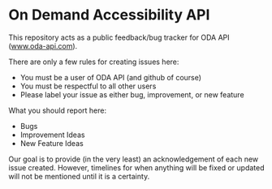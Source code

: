 # On Demand Accessibility API
This repository acts as a public feedback/bug tracker for ODA API (www.oda-api.com).

There are only a few rules for creating issues here:
- You must be a user of ODA API (and github of course)
- You must be respectful to all other users
- Please label your issue as either bug, improvement, or new feature

What you should report here:
- Bugs
- Improvement Ideas
- New Feature Ideas

Our goal is to provide (in the very least) an acknowledgement of each new issue created.  However, timelines for when anything will be fixed or updated will not be mentioned until it is a certainty.
